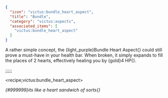 ```json
{
  "icon": "victus:bundle_heart_aspect",
  "title": "Bundle",
  "category": "victus:aspects",
  "associated_items": [
    "victus:bundle_heart_aspect"
  ]
}
```

A rather simple concept, the {light_purple}Bundle Heart Aspect{} could still prove a must-have in your health bar. When
broken, it simply expands to fill the places of 2 hearts, effectively healing you by {gold}4 HP{}.

;;;;;

<recipe;victus:bundle_heart_aspect>

*{#999999}its like a heart sandwich of sorts{}*